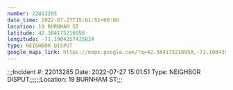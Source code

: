 ```yaml
---
number: 22013285
date_time: 2022-07-27T15:01:51+00:00
location: 19 BURNHAM ST
latitude: 42.384175216958
longitude: -71.1904357425824
type: NEIGHBOR DISPUT
google_maps_link: https://maps.google.com/?q=42.384175216958,-71.1904357425824
---
```


;;;Incident #: 22013285  Date: 2022-07-27 15:01:51   Type: NEIGHBOR DISPUT;;;;;;Location: 19 BURNHAM ST;;;

